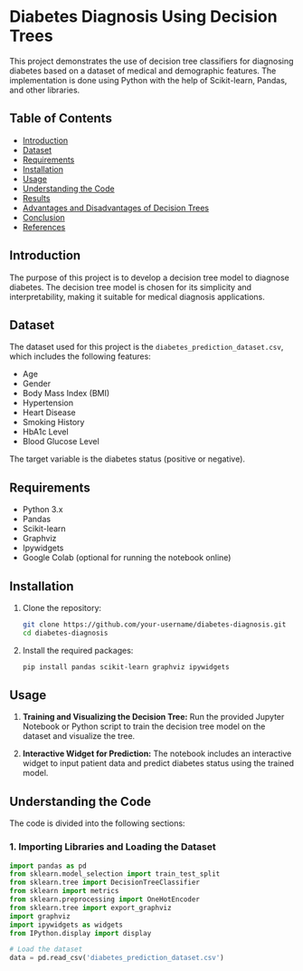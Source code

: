 # Diabetes Diagnosis Using Decision Trees

This project demonstrates the use of decision tree classifiers for diagnosing diabetes based on a dataset of medical and demographic features. The implementation is done using Python with the help of Scikit-learn, Pandas, and other libraries.

## Table of Contents
- [Introduction](#introduction)
- [Dataset](#dataset)
- [Requirements](#requirements)
- [Installation](#installation)
- [Usage](#usage)
- [Understanding the Code](#understanding-the-code)
- [Results](#results)
- [Advantages and Disadvantages of Decision Trees](#advantages-and-disadvantages-of-decision-trees)
- [Conclusion](#conclusion)
- [References](#references)

## Introduction
The purpose of this project is to develop a decision tree model to diagnose diabetes. The decision tree model is chosen for its simplicity and interpretability, making it suitable for medical diagnosis applications.

## Dataset
The dataset used for this project is the `diabetes_prediction_dataset.csv`, which includes the following features:
- Age
- Gender
- Body Mass Index (BMI)
- Hypertension
- Heart Disease
- Smoking History
- HbA1c Level
- Blood Glucose Level

The target variable is the diabetes status (positive or negative).

## Requirements
- Python 3.x
- Pandas
- Scikit-learn
- Graphviz
- Ipywidgets
- Google Colab (optional for running the notebook online)

## Installation
1. Clone the repository:
    ```bash
    git clone https://github.com/your-username/diabetes-diagnosis.git
    cd diabetes-diagnosis
    ```

2. Install the required packages:
    ```bash
    pip install pandas scikit-learn graphviz ipywidgets
    ```

## Usage
1. **Training and Visualizing the Decision Tree:**
   Run the provided Jupyter Notebook or Python script to train the decision tree model on the dataset and visualize the tree.
   
2. **Interactive Widget for Prediction:**
   The notebook includes an interactive widget to input patient data and predict diabetes status using the trained model.

## Understanding the Code
The code is divided into the following sections:

### 1. Importing Libraries and Loading the Dataset
```python
import pandas as pd
from sklearn.model_selection import train_test_split
from sklearn.tree import DecisionTreeClassifier
from sklearn import metrics
from sklearn.preprocessing import OneHotEncoder
from sklearn.tree import export_graphviz
import graphviz
import ipywidgets as widgets
from IPython.display import display

# Load the dataset
data = pd.read_csv('diabetes_prediction_dataset.csv')
